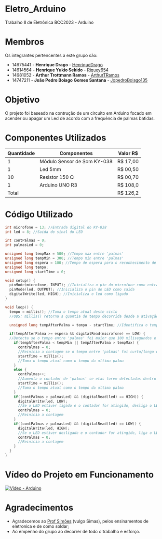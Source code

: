 # Eletro_Arduino
Trabalho II de Eletrônica BCC2023 - Arduino

# Membros
Os integrantes pertencentes a este grupo são:
  - 14675441 - **Henrique Drago** - [HenriqueDrago](https://github.com/HenriqueDrago)
  - 14614564 - **Henrique Yukio Sekido** - [Riquey654](https://github.com/Riquey654)
  - 14681052 - **Arthur Trottmann Ramos** - [ArthurTRamos](https://github.com/ArthurTRamos)
  - 14747211 - **João Pedro Boiago Gomes Santana** - [JopedroBoiago135](https://github.com/JopedroBoiago135)

# Objetivo
O projeto foi baseado na contrução de um circuito em Arduino focado em acender ou apagar um Led de acordo com a frequência de palmas batidas. 

# Componentes Utilizados
| Quantidade | Componentes                        |   Valor R$   |
|------------|------------------------------------|--------------|
| 1          | Módulo Sensor de Som KY-038        |   R$ 17,00   |
| 1          | Led 5mm                            |   R$ 00,50   |
| 10         | Resistor 150 Ω                     |   R$ 00,70   |
| 1          | Arduino UNO R3                     |   R$ 108,0   |
| Total      |                                    |   R$ 126,2   |

# Código Utilizado
```cpp
int microfone = 13; //Entrada digital do KY-038
int led = 8; //Saida do sinal do LED

int contPalmas = 0;
int palmasLed = 0;

unsigned long tempMax = 500; //Tempo max entre 'palmas'
unsigned long tempMin = 300; //Tempo min entre 'palmas'
unsigned long espera = 100; //Tempo de espera para o reconhecimento de sons diferentes
unsigned long tempo;
unsigned long startTime = 0;

void setup() {
  pinMode(microfone, INPUT); //Inicializa o pin do microfone como entrada
  pinMode(led, OUTPUT); //Inicializa o pin do LED como saida
  digitalWrite(led, HIGH); //Inicializa o led como ligado
}

void loop() {
  tempo = millis(); //Toma o tempo atual deste ciclo
  //OBS: millis() retorna a quantia de tempo decorrida desde a ativação do sistema

  unsigned long tempAfterPalma = tempo - startTime; //Identifica o tempo entre 'palmas'

  if(tempAfterPalma >= espera && digitalRead(microfone) == LOW) {
  //Detecta se o tempo entre 'palmas' foi maior que 100 milisegundos e se o KY-038 detectou um som
    if(tempAfterPalma < tempMin || tempAfterPalma > tempMax) {
      contPalmas = 0;
      //Reinicia a contagem se o tempo entre 'palmas' foi curto/longo demais
      startTime = millis();
      //Toma o tempo atual como o tempo da ultima palma
    }
    else {
      contPalmas++;
      //Aumenta o contador de 'palmas' se elas forem detectadas dentro do intervalo desejado
      startTime = millis();
      //Toma o tempo atual como o tempo da ultima palma
    }
    if((contPalmas > palmasLed) && (digitalRead(led) == HIGH)) {
      digitalWrite(led, LOW);
      //Se o LED estiver ligado e o contador for atingido, desliga o LED
      contPalmas = 0;
      //Reinicia a contagem
    }
    if((contPalmas > palmasLed) && (digitalRead(led) == LOW)) {
      digitalWrite(led, HIGH);
      //Se o LED estiver desligado e o contador for atingido, liga o LED
      contPalmas = 0;
      //Reinicia a contagem
    }
  }
}
```

# Vídeo do Projeto em Funcionamento

[![Vídeo - Arduino](https://i9.ytimg.com/vi_webp/PcfJkV2sYtg/mq2.webp?sqp=CPj_x6UG-oaymwEmCMACELQB8quKqQMa8AEB-AH-CYAC0AWKAgwIABABGEMgUyhlMA8=&rs=AOn4CLA6LtVWVKkF0Sxnb3YBJvByR56v2g)](https://youtu.be/PcfJkV2sYtg)

# Agradecimentos
- Agradecemos ao [Prof Simões](https://github.com/simoesusp) (vulgo Simas), pelos ensinamentos de eletronica e de como soldar;
- Ao empenho do grupo ao decorrer de todo o trabalho e esforço.

